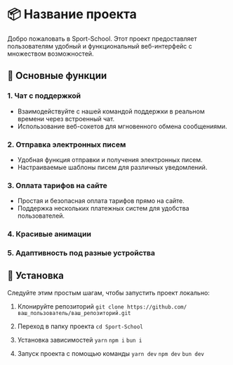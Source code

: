 # 📦 Название проекта

Добро пожаловать в Sport-School. Этот проект предоставляет пользователям удобный и функциональный веб-интерфейс с множеством возможностей.

## 🌟 Основные функции

### 1. Чат с поддержкой

- Взаимодействуйте с нашей командой поддержки в реальном времени через встроенный чат.
- Использование веб-сокетов для мгновенного обмена сообщениями.

### 2. Отправка электронных писем

- Удобная функция отправки и получения электронных писем.
- Настраиваемые шаблоны писем для различных уведомлений.

### 3. Оплата тарифов на сайте

- Простая и безопасная оплата тарифов прямо на сайте.
- Поддержка нескольких платежных систем для удобства пользователей.

### 4. Красивые анимации

### 5. Адаптивность под разные устройства

## 🚀 Установка

Следуйте этим простым шагам, чтобы запустить проект локально:

1. Клонируйте репозиторий
   `git clone https://github.com/ваш_пользователь/ваш_репозиторий.git`
2. Переход в папку проекта
   `cd Sport-School`

3. Установка зависимостей
   `yarn`
   `npm i`
   `bun i`

4. Запуск проекта с помощью команды
   `yarn dev`
   `npm dev`
   `bun dev`
